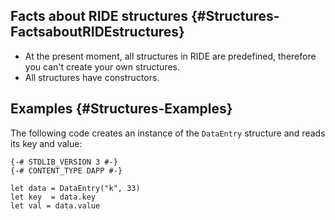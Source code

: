 ## Facts about RIDE structures {#Structures-FactsaboutRIDEstructures}

* At the present moment, all structures in RIDE are predefined, therefore you can't create your own structures.
* All structures have constructors.

## Examples {#Structures-Examples}

The following code creates an instance of the `DataEntry` structure and reads its key and value:
```
{-# STDLIB_VERSION 3 #-}
{-# CONTENT_TYPE DAPP #-}
 
let data = DataEntry("k", 33)
let key  = data.key
let val = data.value
```

